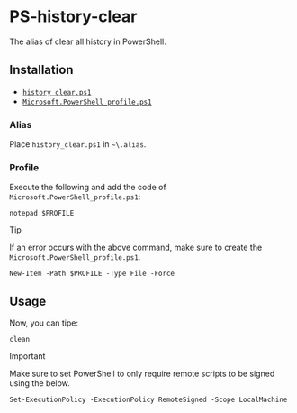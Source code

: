 # PS-history-clear

The alias of clear all history in PowerShell.

## Installation

- [`history_clear.ps1`](#alias)
- [`Microsoft.PowerShell_profile.ps1`](#profile)

### Alias

Place `history_clear.ps1` in `~\.alias`.

### Profile

Execute the following and add the code of `Microsoft.PowerShell_profile.ps1`:

```shell
notepad $PROFILE
```

> [!TIP]
>
> If an error occurs with the above command, make sure to create the `Microsoft.PowerShell_profile.ps1`.
>
> ```shell
> New-Item -Path $PROFILE -Type File -Force
> ```


## Usage

Now, you can tipe:

```shell
clean
```

> [!IMPORTANT]
>
> Make sure to set PowerShell to only require remote scripts to be signed using the below.
> ```shell
> Set-ExecutionPolicy -ExecutionPolicy RemoteSigned -Scope LocalMachine
> ```
